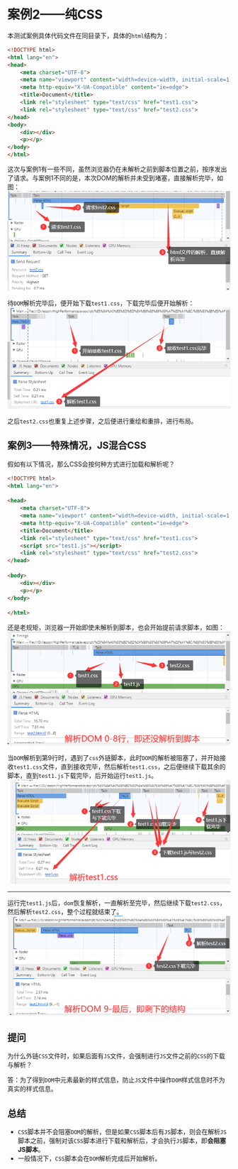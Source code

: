 # 案例2——纯CSS

本测试案例具体代码文件在同目录下，具体的`html`结构为：

```html
<!DOCTYPE html>
<html lang="en">
<head>
    <meta charset="UTF-8">
    <meta name="viewport" content="width=device-width, initial-scale=1.0">
    <meta http-equiv="X-UA-Compatible" content="ie=edge">
    <title>Document</title>
    <link rel="stylesheet" type="text/css" href="test1.css">
    <link rel="stylesheet" type="text/css" href="test2.css">
</head>
<body>
    <div></div>
    <p></p>
</body>
</html>
```

这次与案例1有一些不同，虽然浏览器仍在未解析之前到脚本位置之前，按序发出了请求。与案例1不同的是，本次DOM的解析并未受到堵塞，直接解析完毕，如图：
![请求并解析完毕DOM](./imgs/请求两个css文件.png)

待`DOM`解析完毕后，便开始下载`test1.css`，下载完毕后便开始解析：
![下载解析test1](./imgs/下载解析test1.png)

之后`test2.css`也重复上述步骤，之后便进行重绘和重排，进行布局。

## 案例3——特殊情况，JS混合CSS

假如有以下情况，那么CSS会按何种方式进行加载和解析呢？

```html
<!DOCTYPE html>
<html lang="en">

<head>
    <meta charset="UTF-8">
    <meta name="viewport" content="width=device-width, initial-scale=1.0">
    <meta http-equiv="X-UA-Compatible" content="ie=edge">
    <title>Document</title>
    <link rel="stylesheet" type="text/css" href="test1.css">
    <script src="test1.js"></script>
    <link rel="stylesheet" type="text/css" href="test2.css">
</head>

<body>
    <div></div>
    <p></p>
</body>

</html>
```

还是老规矩，浏览器一开始即使未解析到脚本，也会开始提前请求脚本，如图：
![请求三个脚本](./imgs/请求三个脚本.png)

当`DOM`解析到第9行时，遇到了`css`外链脚本，此时`DOM`的解析被阻塞了，并开始接收`test1.css`文件，直到接收完毕，然后解析`test1.css`，之后便继续下载其余的脚本，直到`test1.js`下载完毕，后开始运行`test1.js`。
![下载CSS文件与解析](./imgs/下载CSS文件与解析.png)
____

运行完`test1.js`后，`dom`恢复解析，一直解析至完毕，然后继续下载`test2.css`，然后解析`test2.css`，整个过程就结束了。
![解析剩余css文件](./imgs/解析剩余css文件.png)

## 提问

为什么外链`CSS`文件时，如果后面有`JS`文件，会强制进行`JS`文件之前的`CSS`的下载与解析？

答：为了得到`DOM`中元素最新的样式信息，防止`JS`文件中操作`DOM`样式信息时不为真实的样式信息。

## 总结

- `CSS`脚本并不会阻塞`DOM`的解析，但是如果`CSS`脚本后有`JS`脚本，则会在解析`JS`脚本之前，强制对该`CSS`脚本进行下载和解析后，才会执行`JS`脚本，即**会阻塞JS脚本**。
- 一般情况下，`CSS`脚本会在`DOM`解析完成后开始解析。
